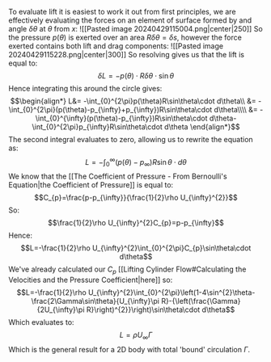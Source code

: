 To evaluate lift it is easiest to work it out from first principles, we are effectively evaluating the forces on an element of surface formed by and angle $\delta\theta$ at $\theta$ from $x$:
![[Pasted image 20240429115004.png|center|250]]
So the pressure $p(\theta)$ is exerted over an area $R\delta\theta=\delta s$, however the force exerted contains both lift and drag components:
![[Pasted image 20240429115228.png|center|300]]
So resolving gives us that the lift is equal to:
$$\delta L =-p(\theta)\cdot R \delta\theta\cdot\sin\theta$$
Hence integrating this around the circle gives:
$$\begin{align*}
L&= -\int_{0}^{2\pi}p(\theta)R\sin\theta\cdot d\theta\\
&= -\int_{0}^{2\pi}(p(\theta)-p_{\infty}+p_{\infty})R\sin\theta\cdot d\theta\\\\
&= -\int_{0}^{\infty}(p(\theta)-p_{\infty})R\sin\theta\cdot d\theta-\int_{0}^{2\pi}p_{\infty}R\sin\theta\cdot d\theta
\end{align*}$$
The second integral evaluates to zero, allowing us to rewrite the equation as:
$$L=-\int_{0}^{\infty}(p(\theta)-p_{\infty})R\sin\theta\cdot d\theta$$
We know that the [[The Coefficient of Pressure - From Bernoulli's Equation|the Coefficient of Pressure]] is equal to:
$$C_{p}=\frac{p-p_{\infty}}{\frac{1}{2}\rho U_{\infty}^{2}}$$
So:
$$\frac{1}{2}\rho U_{\infty}^{2}C_{p}=p-p_{\infty}$$
Hence:
$$L=-\frac{1}{2}\rho U_{\infty}^{2}\int_{0}^{2\pi}C_{p}\sin\theta\cdot d\theta$$
We've already calculated our $C_{p}$ [[Lifting Cylinder Flow#Calculating the Velocities and the Pressure Coefficient|here]] so:
$$L=-\frac{1}{2}\rho U_{\infty}^{2}\int_{0}^{2\pi}\left(1-4\sin^{2}\theta- \frac{2\Gamma\sin\theta}{U_{\infty}\pi R}-{\left(\frac{\Gamma}{2U_{\infty}\pi R}\right)^{2}}\right)\sin\theta\cdot d\theta$$
Which evaluates to:
$$L=\rho U_\infty\Gamma$$
Which is the general result for a 2D body with total 'bound' circulation $\Gamma$.